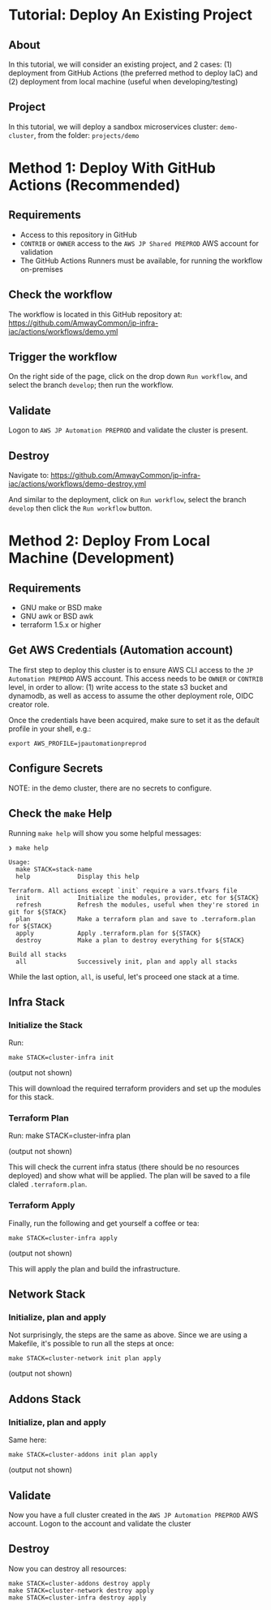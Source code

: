 # Tutorial: Deploy An Existing Project

## About

In this tutorial, we will consider an existing project, and 2 cases: (1) deployment from GitHub Actions (the preferred method to deploy IaC) and (2) deployment from local machine (useful when developing/testing)

## Project

In this tutorial, we will deploy a sandbox microservices cluster: `demo-cluster`, from the folder: `projects/demo`

# Method 1: Deploy With GitHub Actions (Recommended)

## Requirements

 - Access to this repository in GitHub
 - `CONTRIB` or `OWNER` access to the `AWS JP Shared PREPROD` AWS account for validation
 - The GitHub Actions Runners must be available, for running the workflow on-premises

## Check the workflow

The workflow is located in this GitHub repository at: https://github.com/AmwayCommon/jp-infra-iac/actions/workflows/demo.yml

## Trigger the workflow

On the right side of the page, click on the drop down `Run workflow`, and select the branch `develop`; then run the workflow.

## Validate

Logon to `AWS JP Automation PREPROD` and validate the cluster is present.

## Destroy

Navigate to: https://github.com/AmwayCommon/jp-infra-iac/actions/workflows/demo-destroy.yml

And similar to the deployment, click on `Run workflow`, select the branch `develop` then click the `Run workflow` button.


# Method 2: Deploy From Local Machine (Development)

## Requirements

 - GNU make or BSD make
 - GNU awk or BSD awk
 - terraform 1.5.x or higher

## Get AWS Credentials (Automation account)

The first step to deploy this cluster is to ensure AWS CLI access to the `JP Automation PREPROD` AWS account. This access needs to be `OWNER` or `CONTRIB` level, in order to allow: (1) write access to the state s3 bucket and dynamodb, as well as access to assume the other deployment role, OIDC creator role.

Once the credentials have been acquired, make sure to set it as the default profile in your shell, e.g.:

    export AWS_PROFILE=jpautomationpreprod


## Configure Secrets

NOTE: in the demo cluster, there are no secrets to configure.

## Check the `make` Help

Running `make help` will show you some helpful messages:

```
❯ make help

Usage:
  make STACK=stack-name
  help             Display this help

Terraform. All actions except `init` require a vars.tfvars file
  init             Initialize the modules, provider, etc for ${STACK}
  refresh          Refresh the modules, useful when they're stored in git for ${STACK}
  plan             Make a terraform plan and save to .terraform.plan for ${STACK}
  apply            Apply .terraform.plan for ${STACK}
  destroy          Make a plan to destroy everything for ${STACK}

Build all stacks
  all              Successively init, plan and apply all stacks
```

While the last option, `all`, is useful, let's proceed one stack at a time.


## Infra Stack

### Initialize the Stack

Run:

    make STACK=cluster-infra init

(output not shown)

This will download the required terraform providers and set up the modules for this stack.

### Terraform Plan

Run:
    make STACK=cluster-infra plan

(output not shown)

This will check the current infra status (there should be no resources deployed) and show what will be applied. The plan will be saved to a file claled `.terraform.plan`.

### Terraform Apply

Finally, run the following and get yourself a coffee or tea:

    make STACK=cluster-infra apply

(output not shown)

This will apply the plan and build the infrastructure.

## Network Stack

### Initialize, plan and apply

Not surprisingly, the steps are the same as above. Since we are using a Makefile, it's possible to run all the steps at once:

    make STACK=cluster-network init plan apply

(output not shown)

## Addons Stack

### Initialize, plan and apply

Same here:

    make STACK=cluster-addons init plan apply

(output not shown)

## Validate

Now you have a full cluster created in the `AWS JP Automation PREPROD` AWS account. Logon to the account and validate the cluster

## Destroy

Now you can destroy all resources:

```
make STACK=cluster-addons destroy apply
make STACK=cluster-network destroy apply
make STACK=cluster-infra destroy apply
```
